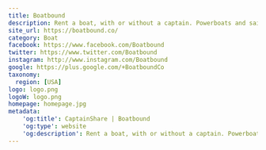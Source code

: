 ```yaml
---
title: Boatbound
description: Rent a boat, with or without a captain. Powerboats and sailboats, anywhere in the country.
site_url: https://boatbound.co/
category: Boat
facebook: https://www.facebook.com/Boatbound
twitter: https://www.twitter.com/Boatbound
instagram: http://www.instagram.com/Boatbound
google: https://plus.google.com/+BoatboundCo
taxonomy:
  region: [USA]
logo: logo.png
logoW: logo.png
homepage: homepage.jpg
metadata:
    'og:title': CaptainShare | Boatbound
    'og:type': website
    'og:description': Rent a boat, with or without a captain. Powerboats and sailboats, anywhere in the country.
---
```

